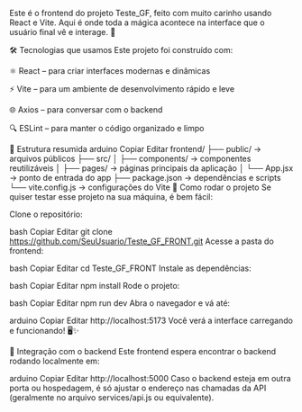 Este é o frontend do projeto Teste_GF, feito com muito carinho usando React e Vite. Aqui é onde toda a mágica acontece na interface que o usuário final vê e interage. 🌟

🛠️ Tecnologias que usamos
Este projeto foi construído com:

⚛️ React – para criar interfaces modernas e dinâmicas

⚡ Vite – para um ambiente de desenvolvimento rápido e leve

🌐 Axios – para conversar com o backend

🔍 ESLint – para manter o código organizado e limpo

📂 Estrutura resumida
arduino
Copiar
Editar
frontend/
├── public/            → arquivos públicos
├── src/
│   ├── components/    → componentes reutilizáveis
│   ├── pages/         → páginas principais da aplicação
│   └── App.jsx        → ponto de entrada do app
├── package.json       → dependências e scripts
└── vite.config.js     → configurações do Vite
🚀 Como rodar o projeto
Se quiser testar esse projeto na sua máquina, é bem fácil:

Clone o repositório:

bash
Copiar
Editar
git clone https://github.com/SeuUsuario/Teste_GF_FRONT.git
Acesse a pasta do frontend:

bash
Copiar
Editar
cd Teste_GF_FRONT
Instale as dependências:

bash
Copiar
Editar
npm install
Rode o projeto:

bash
Copiar
Editar
npm run dev
Abra o navegador e vá até:

arduino
Copiar
Editar
http://localhost:5173
Você verá a interface carregando e funcionando! 🖥️✨

🔗 Integração com o backend
Este frontend espera encontrar o backend rodando localmente em:

arduino
Copiar
Editar
http://localhost:5000
Caso o backend esteja em outra porta ou hospedagem, é só ajustar o endereço nas chamadas da API (geralmente no arquivo services/api.js ou equivalente).
